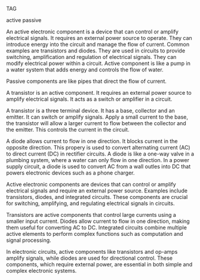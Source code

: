 TAG

active
passive

An active electronic component is a device that can control or amplify electrical signals. It requires an external power source to operate. They can introduce energy into the circuit and manage the flow of current. Common examples are transistors and diodes. They are used in circuits to provide switching, amplification and regulation of electrical signals. They can modify electrical power within a circuit. Active component is like a pump in a water system that adds energy and controls the flow of water.

Passive components are like pipes that direct the flow of current.

A transistor is an active component. It requires an external power source to amplify electrical signals. It acts as a switch or amplifier in a circuit.

A transistor is a three terminal device. It has a base, collector and an emitter. It can switch or amplify signals. Apply a small current to the base, the transistor will allow a larger current to flow between the collector and the emitter. This controls the current in the circuit.

A diode allows current to flow in one direction. It blocks current in the opposite direction. This propery is used to convert alternating current (AC) to direct current (DC) in rectifier circuits. A diode is like a one-way valve in a plumbing system, where a water can only flow in one direction. In a power supply circuit, a diode is used to convert AC from a wall outles into DC that powers electronic devices such as a phone charger.

Active electronic components are devices that can control or amplify electrical signals and require an external power source. Examples include transistors, diodes, and integrated circuits. These components are crucial for switching, amplifying, and regulating electrical signals in circuits.

Transistors are active components that control large currents using a smaller input current. Diodes allow current to flow in one direction, making them useful for converting AC to DC. Integrated circuits combine multiple active elements to perform complex functions such as computation and signal processing.

In electronic circuits, active components like transistors and op-amps amplify signals, while diodes are used for directional control. These components, which require external power, are essential in both simple and complex electronic systems.
